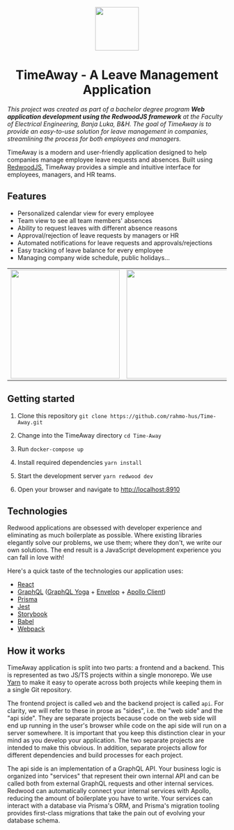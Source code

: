 <p align="center">
  <img src="https://avatars2.githubusercontent.com/u/45050444?v=4" width="100" />
  <h1 align="center">TimeAway - A Leave Management Application</h1>
</p>

_This project was created as part of a bachelor degree program **Web application development using the RedwoodJS framework** at the Faculty of Electrical Engineering, Banja Luka, B&H. The goal of TimeAway is to provide an easy-to-use solution for leave management in companies, streamlining the process for both employees and managers._

TimeAway is a modern and user-friendly application designed to help companies manage employee leave requests and absences. Built using [RedwoodJS](https://redwoodjs.com/), TimeAway provides a simple and intuitive interface for employees, managers, and HR teams.


## Features

- Personalized calendar view for every employee
- Team view to see all team members' absences
- Ability to request leaves with different absence reasons
- Approval/rejection of leave requests by managers or HR
- Automated notifications for leave requests and approvals/rejections
- Easy tracking of leave balance for every employee
- Managing company wide schedule, public holidays...


<table>
  <tr>
    <td valign="top"><img src="https://user-images.githubusercontent.com/45545657/218160491-7520027c-eecf-4389-ad62-fe48a3103e50.png" height="250" /></td>
    <td valign="top"><img src="https://user-images.githubusercontent.com/45545657/218161275-f1d43d1d-99d1-42ab-98f7-93a3dab561d9.png" height="250" /></td>
  </tr>
</table>

## Getting started

1. Clone this repository 
`git clone https://github.com/rahmo-hus/Time-Away.git`

2. Change into the TimeAway directory `cd Time-Away`
3. Run `docker-compose up`
4. Install required dependencies `yarn install`
5. Start the development server `yarn redwood dev`
6. Open your browser and navigate to [http://localhost:8910](http://localhost:8910)

## Technologies

Redwood applications are obsessed with developer experience and eliminating as much boilerplate as
possible. Where existing libraries elegantly solve our problems, we use them;
where they don't, we write our own solutions. The end result is a JavaScript
development experience you can fall in love with!

Here's a quick taste of the technologies our application uses:

- [React](https://reactjs.org/)
- [GraphQL](https://graphql.org/) ([GraphQL Yoga](https://www.graphql-yoga.com) + [Envelop](https://www.envelop.dev) + [Apollo Client](https://www.apollographql.com/docs/react))
- [Prisma](https://www.prisma.io/)
- [Jest](https://jestjs.io/)
- [Storybook](https://storybook.js.org/)
- [Babel](https://babeljs.io/)
- [Webpack](https://webpack.js.org/)


## How it works

TimeAway application is split into two parts: a frontend and a backend. This is
represented as two JS/TS projects within a single monorepo. We use
[Yarn](https://yarnpkg.com/) to make it easy to operate across both projects
while keeping them in a single Git repository.

The frontend project is called `web` and the backend project is called `api`.
For clarity, we will refer to these in prose as "sides", i.e. the "web side" and
the "api side". They are separate projects because code on the web side will end
up running in the user's browser while code on the api side will run on a server
somewhere. It is important that you keep this distinction clear in your mind as
you develop your application. The two separate projects are intended to make
this obvious. In addition, separate projects allow for different dependencies
and build processes for each project.

The api side is an implementation of a GraphQL API. Your business logic is
organized into "services" that represent their own internal API and can be
called both from external GraphQL requests and other internal services. Redwood
can automatically connect your internal services with Apollo, reducing the
amount of boilerplate you have to write. Your services can interact with a
database via Prisma's ORM, and Prisma's migration tooling provides first-class
migrations that take the pain out of evolving your database schema.
